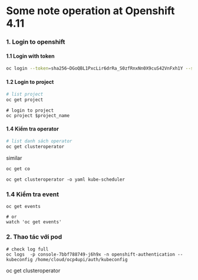 # Some note operation at Openshift 4.11

### 1. Login to openshift
#### 1.1 Login with token
```bash
oc login --token=sha256~DGoQBL1PxcLir6drRa_S0zfRnxNn0X9cuS42VnFxh1Y --server=https://api.ocp4.example.com:6443
```
#### 1.2 Login to project
```bash
# list project
oc get project
```
```
# login to project
oc project $project_name
```
#### 1.4 Kiểm tra operator
```bash
# list danh sách operator
oc get clusteroperator
```
similar

```bash
oc get co
```

```
oc get clusteroperator -o yaml kube-scheduler
```

### 1.4 Kiểm tra event
```
oc get events

# or 
watch 'oc get events'
```



### 2. Thao tác với pod
```
# check log full
oc logs  -p console-7bbf788749-j6h9x -n openshift-authentication --kubeconfig /home/cloud/ocp4upi/auth/kubeconfig
```
oc get clusteroperator
